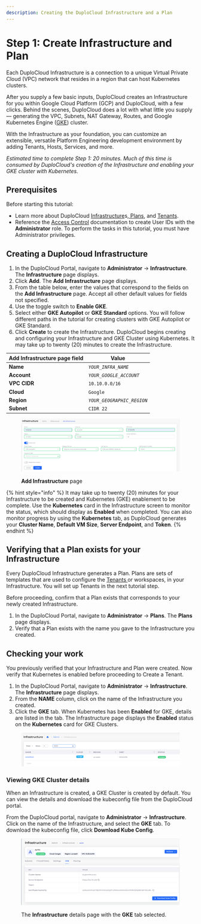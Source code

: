```yaml
---
description: Creating the DuploCloud Infrastructure and a Plan
---
```


# Step 1: Create Infrastructure and Plan

Each DuploCloud Infrastructure is a connection to a unique Virtual Private Cloud (VPC) network that resides in a region that can host Kubernetes clusters.&#x20;

After you supply a few basic inputs, DuploCloud creates an Infrastructure for you within Google Cloud Platform (GCP) and DuploCloud, with a few clicks. Behind the scenes, DuploCloud does a lot with what little you supply — generating the VPC, Subnets, NAT Gateway, Routes, and Google Kubernetes Engine ([GKE](https://cloud.google.com/kubernetes-engine?hl=en)) cluster.

With the Infrastructure as your foundation, you can customize an extensible, versatile Platform Engineering development environment by adding Tenants, Hosts, Services, and more.

_Estimated time to complete Step 1: 20 minutes. Much of this time is consumed by DuploCloud's creation of the Infrastructure and enabling your GKE cluster with Kubernetes._

## Prerequisites

Before starting this tutorial:

* Learn more about DuploCloud [Infrastructure](../../welcome-to-duplocloud/application-focused-interface-duplocloud-architecture/duplocloud-common-components/infrastructure.md)s,[ Plans](../../welcome-to-duplocloud/application-focused-interface-duplocloud-architecture/duplocloud-common-components/plan.md), and [Tenant](../../welcome-to-duplocloud/application-focused-interface-duplocloud-architecture/duplocloud-common-components/tenant.md)[s](../../welcome-to-duplocloud/application-focused-interface-duplocloud-architecture/duplocloud-common-components/tenant.md).
* Reference the [Access Control](../../access-control/) documentation to create User IDs with the **Administrator** role. To perform the tasks in this tutorial, you must have Administrator privileges.

## Creating a DuploCloud Infrastructure

1. In the DuploCloud Portal, navigate to **Administrator** -> **Infrastructure**. The **Infrastructure** page displays.
2. Click **Add**. The **Add Infrastructure** page displays.
3. From the table below, enter the values that correspond to the fields on the **Add Infrastructure** page. Accept all other default values for fields not specified.&#x20;
4. Use the toggle switch to **Enable GKE**.
5. Select either **GKE Autopilot** or **GKE Standard** options. You will follow different paths in the tutorial for creating clusters with GKE Autopilot or GKE Standard.
6. Click **Create** to create the Infrastructure. DuploCloud begins creating and configuring your Infrastructure and GKE Cluster using Kubernetes. It may take up to twenty (20) minutes to create the Infrastructure. &#x20;

| Add Infrastructure page field | Value                      |
| ----------------------------- | -------------------------- |
| **Name**                      | _`YOUR_INFRA_NAME`_        |
| **Account**                   | _`YOUR_GOOGLE_ACCOUNT`_    |
| **VPC CIDR**                  | `10.10.0.0/16`             |
| **Cloud**                     | `Google`                   |
| **Region**                    | _`YOUR_GEOGRAPHIC_REGION`_ |
| **Subnet**                    | `CIDR 22`                  |

<figure><img src="../../.gitbook/assets/Screenshot (295).png" alt=""><figcaption><p><strong>Add Infrastructure</strong> page</p></figcaption></figure>

{% hint style="info" %}
It may take up to twenty (20) minutes for your Infrastructure to be created and Kubernetes (GKE) enablement to be complete. Use the **Kubernetes** card in the Infrastructure screen to monitor the status, which should display as **Enabled** when completed. You can also monitor progress by using the **Kubernetes** tab, as DuploCloud generates your **Cluster Name**, **Default VM Size**, **Server Endpoint**, and **Token**.&#x20;
{% endhint %}

## Verifying that a Plan exists for your Infrastructure

Every DuploCloud Infrastructure generates a Plan. Plans are sets of templates that are used to configure the [Tenants ](../../welcome-to-duplocloud/application-focused-interface-duplocloud-architecture/duplocloud-common-components/tenant.md)or workspaces, in your Infrastructure. You will set up Tenants in the next tutorial step.

Before proceeding, confirm that a Plan exists that corresponds to your newly created Infrastructure.

1. In the DuploCloud Portal, navigate to **Administrator** -> **Plans**. The **Plans** page displays.
2. Verify that a Plan exists with the name you gave to the Infrastructure you created.

## Checking your work

You previously verified that your Infrastructure and Plan were created. Now verify that Kubernetes is enabled before proceeding to Create a Tenant.

1. In the DuploCloud Portal, navigate to **Administrator** -> **Infrastructure**. The **Infrastructure** page displays.
2. From the **NAME** column, click on the name of the Infrastructure you created.
3. Click the **GKE** tab. When Kubernetes has been **Enabled** for GKE, details are listed in the tab. The Infrastructure page displays the **Enabled** status on the **Kubernetes** card for GKE Clusters.&#x20;

<div align="left"><figure><img src="../../.gitbook/assets/image (286).png" alt=""><figcaption></figcaption></figure></div>

### Viewing GKE Cluster details

When an Infrastructure is created, a GKE Cluster is created by default. You can view the details and download the kubeconfig file from the DuploCloud portal.&#x20;

From the DuploCloud portal, navigate to **Administrator** -> **Infrastructure**. Click on the name of the Infrastructure, and select the **GKE** tab. To download the kubeconfig file, click **Download Kube Config**.

<figure><img src="../../.gitbook/assets/Screenshot (209).png" alt=""><figcaption><p>The <strong>Infrastructure</strong> details page with the <strong>GKE</strong> tab selected.</p></figcaption></figure>

